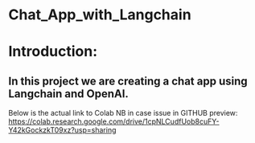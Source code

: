 # Chat_App_with_Langchain

# Introduction:
## In this project we are creating a chat app using Langchain and OpenAI.

Below is the actual link to Colab NB in case issue in GITHUB preview: 
https://colab.research.google.com/drive/1cpNLCudfUob8cuFY-Y42kGockzkT09xz?usp=sharing
